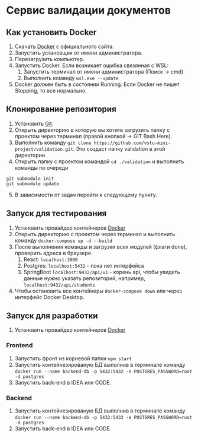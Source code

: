 # Сервис валидации документов
## Как установить Docker
1. Скачать [Docker](https://www.docker.com/) с официального сайта.
2. Запустить установщик от имени администратора.
3. Перезагрузить компьютер.
4. Запустить Docker. Если возникает ошибка связянная с WSL:
   1. Запустить терминал от имени администратора (Поиск -> cmd)
   2. Выполнить команду `wsl.exe --update`
5. Docker должен быть в состоянии Running. Если Docker не пишет Stopping, то все нормально.
## Клонирование репозитория
1. Установить [Git](https://git-scm.com/).
2. Открыть директорию в которую вы хотите загрузить папку с проектом через терминал (правой кнопкой -> GIT Bash Here).
3. Выполнить команду `git clone https://github.com/vstu-mini-project/validation.git`. Это создаст папку validation в этой директории.
4. Открыть папку с проектом командой `cd ./validation` и выполнить команды по очереди
```
git submodule init
git submodule update
```
5. В зависимости от задач перейти к следующему пункту.
## Запуск для тестирования
1. Установить провайдер контейнеров [Docker](https://www.docker.com/)
2. Открыть директорию с проектом через терминал и выполнить команду
`docker-compose up -d --build`
3. После выполнения команды и загрузки всех модулей (флаги done), проверить адреса в браузере.
   1. React: `localhost:3000`
   2. Postgres: `localhost:5432` - пока нет интерфейса
   3. SpringBoot `localhost:9432/api/v1` - корень api, чтобы увидеть данные нужно указать репозиторий, 
   например, `localhost:9432/api/students`
4. Чтобы остановить все контейнеры `docker-compose down` или через интерфейс Docker Desktop.
## Запуск для разработки
1. Установить провайдер контейнеров [Docker](https://www.docker.com/)
### Frontend
1. Запустить фронт из корневой папки `npm start`
2. Запустить контейнезированую БД выполнив в терминале команду `docker run --name backend-db -p 5432:5432 -e POSTGRES_PASSWORD=root -d postgres`
3. Запустить back-end в IDEA или CODE.
### Backend
1. Запустить контейнезированую БД выполнив в терминале команду `docker run --name backend-db -p 5432:5432 -e POSTGRES_PASSWORD=root -d postgres`
3. Запустить back-end в IDEA или CODE.
